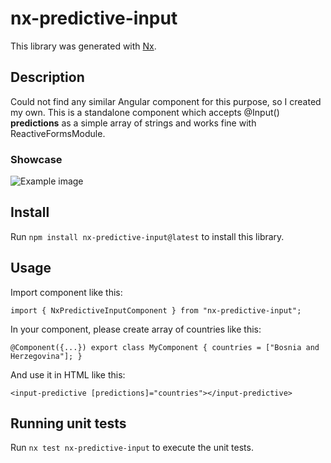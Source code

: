 # nx-predictive-input

This library was generated with [Nx](https://nx.dev).

## Description

Could not find any similar Angular component for this purpose, so I created my own. 
This is a standalone component which accepts @Input() **predictions** as a simple array of strings and works fine with ReactiveFormsModule.

### Showcase

![Example image](https://i.ibb.co/Sc9DSvj/Screenshot-2024-07-05-104100.png)

## Install

Run `npm install nx-predictive-input@latest` to install this library.

## Usage

Import component like this:

`import { NxPredictiveInputComponent } from "nx-predictive-input";`

In your component, please create array of countries like this:

`@Component({...}) export class MyComponent { countries = ["Bosnia and Herzegovina"]; }`

And use it in HTML like this:

`
<input-predictive [predictions]="countries"></input-predictive>
`

## Running unit tests

Run `nx test nx-predictive-input` to execute the unit tests.
